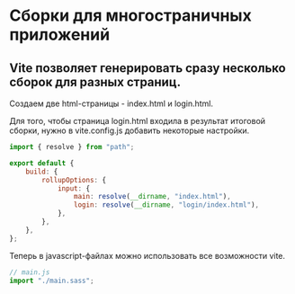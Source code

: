 # Сборки для многостраничных приложений

## Vite позволяет генерировать сразу несколько сборок для разных страниц.

Создаем две html-страницы - index.html и login.html.

Для того, чтобы страница login.html входила в результат итоговой сборки, нужно в vite.config.js добавить некоторые настройки.

```js
import { resolve } from "path";

export default {
	build: {
		rollupOptions: {
			input: {
				main: resolve(__dirname, "index.html"),
				login: resolve(__dirname, "login/index.html"),
			},
		},
	},
};
```

Теперь в javascript-файлах можно использовать все возможности vite.

```js
// main.js
import "./main.sass";
```
